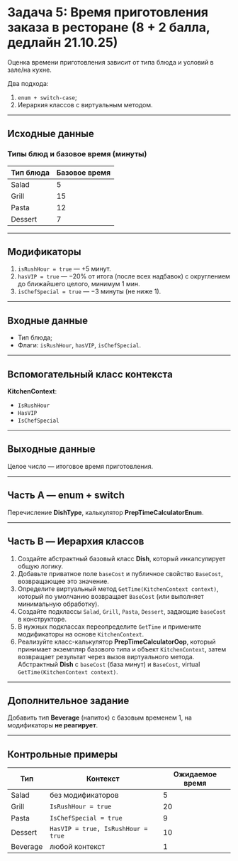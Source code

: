 # Задача 5: Время приготовления заказа в ресторане (8 + 2 балла, дедлайн 21.10.25)

Оценка времени приготовления зависит от типа блюда и условий в зале/на кухне.

Два подхода:
1. `enum + switch-case`;
2. Иерархия классов с виртуальным методом.

---

## Исходные данные
### Типы блюд и базовое время (минуты)
| Тип блюда | Базовое время |
|-----------|----------------|
| Salad | 5 |
| Grill | 15 |
| Pasta | 12 |
| Dessert | 7 |

---

## Модификаторы
1. `isRushHour = true` — +5 минут.
2. `hasVIP = true` — −20% от итога (после всех надбавок) с округлением до ближайшего целого, минимум 1 мин.
3. `isChefSpecial = true` — −3 минуты (не ниже 1).

---

## Входные данные
- Тип блюда;
- Флаги: `isRushHour`, `hasVIP`, `isChefSpecial`.

---

## Вспомогательный класс контекста
**KitchenContext**:
- `IsRushHour`
- `HasVIP`
- `IsChefSpecial`

---

## Выходные данные
Целое число — итоговое время приготовления.

---

## Часть A — enum + switch
Перечисление **DishType**, калькулятор **PrepTimeCalculatorEnum**.

---

## Часть B — Иерархия классов

1. Создайте абстрактный базовый класс **Dish**, который инкапсулирует общую логику.
2. Добавьте приватное поле `baseCost` и публичное свойство `BaseCost`, возвращающее это значение.
3. Определите виртуальный метод `GetTime(KitchenContext context)`, который по умолчанию возвращает `BaseCost` (или выполняет минимальную обработку).
4. Создайте подклассы `Salad`, `Grill`, `Pasta`, `Dessert`, задающие `baseCost` в конструкторе.
5. В нужных подклассах переопределите `GetTime` и примените модификаторы на основе `KitchenContext`.
6. Реализуйте класс-калькулятор **PrepTimeCalculatorOop**, который принимает экземпляр базового типа и объект `KitchenContext`, затем возвращает результат через вызов виртуального метода.
Абстрактный **Dish** с `baseCost` (база минут) и `BaseCost`, virtual `GetTime(KitchenContext context)`.

---

## Дополнительное задание
Добавить тип **Beverage** (напиток) с базовым временем 1, на модификаторы **не реагирует**.

---

## Контрольные примеры
| Тип | Контекст | Ожидаемое время |
|-----|----------|------------------|
| Salad | без модификаторов | 5 |
| Grill | `IsRushHour = true` | 20 |
| Pasta | `IsChefSpecial = true` | 9 |
| Dessert | `HasVIP = true, IsRushHour = true` | 10 |
| Beverage | любой контекст | 1 |
